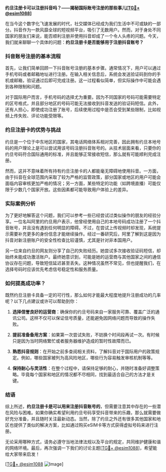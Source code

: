 **约旦注册卡可以注册抖音吗？——揭秘国际账号注册的那些事儿[[TG💪+ @esim1088](https://t.me/s/esim1088)]**

在当今这个数字化飞速发展的时代，社交媒体已经成为我们生活中不可或缺的一部分。抖音作为一款风靡全球的短视频平台，吸引了无数用户。然而，对于身处不同国家的朋友们来说，能否顺利注册并使用抖音却成了一个令人头疼的问题。今天，我们就来聊聊一个具体的问题：**约旦注册卡是否能够用于注册抖音账号？**

### 抖音账号注册的基本流程

首先，让我们简单回顾一下抖音账号注册的基本步骤。通常情况下，用户可以通过手机号码或者邮箱地址进行注册。在输入相关信息后，系统会发送验证码到你的手机或邮箱，验证通过后即可完成注册。这一过程看似简单，但实际操作中可能会遇到各种限制和问题。

对于国际用户而言，手机号码的选择尤为重要。因为不同国家的号码可能需要特定的区号格式，并且部分地区的号码可能无法接收到抖音发送的验证码短信。此外，还有人担心，即使成功注册了账号，后续使用过程中是否会受到某些限制，比如视频上传失败、评论功能受限等。

### 约旦注册卡的优势与挑战

约旦是一个位于中东地区的国家，其电话网络体系相对完善，因此拥有约旦本地号码的用户理论上是可以尝试用该号码注册抖音账号的。从技术层面来看，只要你的约旦号码符合国际通用的标准，并且能够正常接收短信，那么就有可能顺利完成注册。

然而，这并不意味着所有持有约旦注册卡的人都能毫无障碍地使用抖音。一方面，由于抖音在全球范围内采取了较为严格的监管政策，部分国家或地区的用户可能会面临内容审核更加严格的情况；另一方面，某些特定的功能（如跨境直播）可能仅限于少数几个国家开放。这些因素都可能导致用户体验上的差异。

### 实际案例分析

为了更好地解答这个问题，我们可以参考一些已经尝试过类似操作的朋友的经验分享。一位名叫阿里的约旦用户表示，他曾经使用自己的本地号码成功注册了一个抖音账号，并且没有遇到任何明显的障碍。不过，在尝试上传视频时却发现，系统提示需要补充更多的身份信息才能继续操作。经过一番研究后，阿里了解到这是因为抖音对新注册账户的安全性检查比较谨慎，尤其是针对非本国用户。

另一位来自约旦的网友则分享了自己的失败经历。她尝试多次接收验证码短信，却始终未能成功激活账户。最终她意识到，可能是她的运营商与其他国家之间的通信协议存在问题，导致短信延迟甚至丢失。这种情况虽然不常见，但也提醒我们，在选择号码时应该优先考虑信号稳定性和服务质量。

### 如何提高成功率？

既然约旦注册卡具备一定的可行性，那么如何才能最大程度地提升注册成功的几率呢？以下几点建议或许可以帮助到你：

1. **选择信誉良好的运营商**：确保你的约旦号码来自一家服务可靠、覆盖广泛的通讯公司。这样不仅可以保证信号质量，还能避免因网络问题而导致的操作失败。
   
2. **提前准备备用方案**：如果第一次尝试失败，不妨换个时间段再试一次。有时候只是因为当时网络繁忙或者服务器维护造成的暂时性故障而已。

3. **熟悉抖音规则**：在开始之前多查阅相关资料，了解抖音对于国际用户的政策规定。例如，哪些国家被列为高风险地区，哪些行为容易触发审核机制等等。

4. **保持耐心与灵活性**：在整个过程中，请保持足够的耐心，并随时准备好调整策略。毕竟每个国家和地区的情况都不尽相同，找到最适合自己的方法才是关键。

### 结语

综上所述，**约旦注册卡是可以用来注册抖音账号的**，但需要注意其中存在的一些潜在风险与困难。如果你确实希望利用约旦号码享受抖音带来的乐趣，那么就需要做好充分准备，并且随时关注最新动态。当然，除了约旦之外还有很多其他国家和地区也提供了类似的解决方案，比如通过购买eSIM卡等方式获得虚拟号码来进行注册。

无论采用哪种方式，请务必遵守当地法律法规以及平台的规定，共同维护健康和谐的网络环境。最后，再次强调一下我们的讨论主题[[TG💪+ @esim1088](https://t.me/s/esim1088)]，希望能给大家带来启发！

[[TG💪+ @esim1088](https://t.me/s/esim1088) ![Image](https://i.postimg.cc/4NQfJmqS/Snipaste-2025-05-13-00-14-12.png)]
